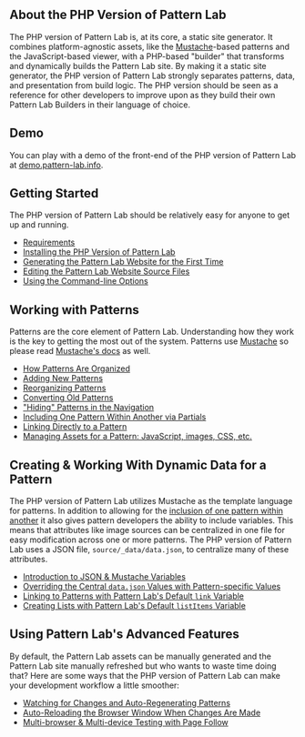 ## About the PHP Version of Pattern Lab

The PHP version of Pattern Lab is, at its core, a static site generator. It combines platform-agnostic assets, like the [Mustache](http://mustache.github.io/)-based patterns and the JavaScript-based viewer, with a PHP-based "builder" that transforms and dynamically builds the Pattern Lab site. By making it a static site generator, the PHP version of Pattern Lab strongly separates patterns, data, and presentation from build logic. The PHP version should be seen as a reference for other developers to improve upon as they build their own Pattern Lab Builders in their language of choice.

## Demo

You can play with a demo of the front-end of the PHP version of Pattern Lab at [demo.pattern-lab.info](http://demo.pattern-lab.info).

## Getting Started

The PHP version of Pattern Lab should be relatively easy for anyone to get up and running. 

* [Requirements](http://pattern-lab.info/docs/requirements.html)
* [Installing the PHP Version of Pattern Lab](http://pattern-lab.info/docs/installation.html)
* [Generating the Pattern Lab Website for the First Time](http://pattern-lab.info/docs/first-run.html)
* [Editing the Pattern Lab Website Source Files](http://pattern-lab.info/docs/editing-source-files.html)
* [Using the Command-line Options](http://pattern-lab.info/docs/command-line.html)

## Working with Patterns

Patterns are the core element of Pattern Lab. Understanding how they work is the key to getting the most out of the system. Patterns use [Mustache](http://mustache.github.io/) so please read [Mustache's docs](http://mustache.github.io/mustache.5.html) as well.

* [How Patterns Are Organized](http://pattern-lab.info/docs/pattern-organization.html)
* [Adding New Patterns](http://pattern-lab.info/docs/pattern-add-new.html)
* [Reorganizing Patterns](http://pattern-lab.info/docs/pattern-reorganizing.html)
* [Converting Old Patterns](https://github.com/pattern-lab/patternlab-php/wiki/Converting-Old-Patterns)
* ["Hiding" Patterns in the Navigation](http://pattern-lab.info/docs/pattern-hiding.html)
* [Including One Pattern Within Another via Partials](http://pattern-lab.info/docs/pattern-including.html)
* [Linking Directly to a Pattern](http://pattern-lab.info/docs/pattern-linking.html)
* [Managing Assets for a Pattern: JavaScript, images, CSS, etc.](http://pattern-lab.info/docs/pattern-managing-assets.html)

## Creating & Working With Dynamic Data for a Pattern

The PHP version of Pattern Lab utilizes Mustache as the template language for patterns. In addition to allowing for the [inclusion of one pattern within another](https://github.com/pattern-lab/patternlab-php/wiki/Including-One-Pattern-Within-Another) it also gives pattern developers the ability to include variables. This means that attributes like image sources can be centralized in one file for easy modification across one or more patterns. The PHP version of Pattern Lab uses a JSON file, `source/_data/data.json`, to centralize many of these attributes.

* [Introduction to JSON & Mustache Variables](http://pattern-lab.info/docs/data-json-mustache.html)
* [Overriding the Central `data.json` Values with Pattern-specific Values](https://github.com/pattern-lab/patternlab-php/wiki/Overriding-the-Central-%60data.json%60-Values-with-Pattern-specific-Values)
* [Linking to Patterns with Pattern Lab's Default `link` Variable](http://pattern-lab.info/docs/data-link-variable.html)
* [Creating Lists with Pattern Lab's Default `listItems` Variable](http://pattern-lab.info/docs/data-listitems.html)

## Using Pattern Lab's Advanced Features

By default, the Pattern Lab assets can be manually generated and the Pattern Lab site manually refreshed but who wants to waste time doing that? Here are some ways that the PHP version of Pattern Lab can make your development workflow a little smoother:

* [Watching for Changes and Auto-Regenerating Patterns](http://pattern-lab.info/docs/advanced-auto-regenerate.html)
* [Auto-Reloading the Browser Window When Changes Are Made](http://pattern-lab.info/docs/advanced-reload-browser.html)
* [Multi-browser & Multi-device Testing with Page Follow](http://pattern-lab.info/docs/advanced-page-follow.html)